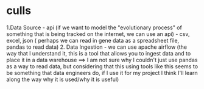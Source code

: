 # culls

1.Data Source
    - api (if we want to model the "evolutionary process" of something that is being tracked on the internet, we can use an api)
    - csv, excel, json ( perhaps we can read in gene data as a spreadsheet file, pandas to read data)
2. Data Ingestion
    -  we can use apache airflow (the way that I understand it, this is a tool that allows you to ingest data and to place it in a data warehouse ==> I am not sure why I couldn't just use pandas as a way to read data, but considering that this using tools like this seems to be something that data engineers do, if I use it for my project I think I'll learn along the way why it is used/why it is useful)